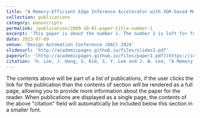 ```yaml
---
title: "A Memory-Efficient Edge Inference Accelerator with XOR-based Model Compression"
collection: publications
category: manuscripts
permalink: /publication/2009-10-01-paper-title-number-1
excerpt: 'This paper is about the number 1. The number 2 is left for future work.'
date: 2023-07-09
venue: 'Design Automation Conference (DAC) 2024'
slidesurl: 'http://academicpages.github.io/files/slides1.pdf'
paperurl: '[http://academicpages.github.io/files/paper1.pdf](https://ieeexplore.ieee.org/stamp/stamp.jsp?tp=&arnumber=10248005)'
citation: 'H. Lee, J. Hong, S. Kim, S. Y. Lee and J. W. Lee, "A Memory-Efficient Edge Inference Accelerator with XOR-based Model Compression," 2023 60th ACM/IEEE Design Automation Conference (DAC), San Francisco, CA, USA, 2023, pp. 1-6, doi: 10.1109/DAC56929.2023.10248005.'
---
```


The contents above will be part of a list of publications, if the user clicks the link for the publication than the contents of section will be rendered as a full page, allowing you to provide more information about the paper for the reader. When publications are displayed as a single page, the contents of the above "citation" field will automatically be included below this section in a smaller font.
